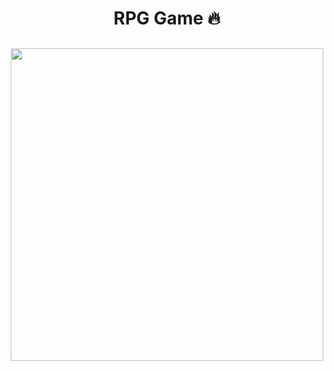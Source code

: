 <h1 align="center">RPG Game 🔥</h1>
<h2 align="center"> 
  <img src="https://uploaddeimagens.com.br/images/002/587/702/full/game.png?1586831148" height="500px">
</h2>
